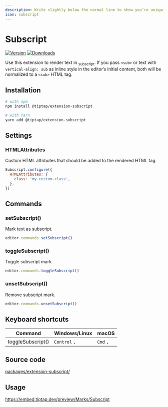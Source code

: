 ```yaml
---
description: Write slightly below the normal line to show you’re unique.
icon: subscript
---
```


# Subscript
[![Version](https://img.shields.io/npm/v/@tiptap/extension-subscript.svg?label=version)](https://www.npmjs.com/package/@tiptap/extension-subscript)
[![Downloads](https://img.shields.io/npm/dm/@tiptap/extension-subscript.svg)](https://npmcharts.com/compare/@tiptap/extension-subscript?minimal=true)

Use this extension to render text in <sub>subscript</sub>. If you pass `<sub>` or text with `vertical-align: sub` as inline style in the editor’s initial content, both will be normalized to a `<sub>` HTML tag.

## Installation
```bash
# with npm
npm install @tiptap/extension-subscript

# with Yarn
yarn add @tiptap/extension-subscript
```

## Settings

### HTMLAttributes
Custom HTML attributes that should be added to the rendered HTML tag.

```js
Subscript.configure({
  HTMLAttributes: {
    class: 'my-custom-class',
  },
})
```

## Commands

### setSubscript()
Mark text as subscript.

```js
editor.commands.setSubscript()
```

### toggleSubscript()
Toggle subscript mark.

```js
editor.commands.toggleSubscript()
```

### unsetSubscript()
Remove subscript mark.

```js
editor.commands.unsetSubscript()
```

## Keyboard shortcuts
| Command           | Windows/Linux      | macOS          |
| ----------------- | ------------------ | -------------- |
| toggleSubscript() | `Control`&nbsp;`,` | `Cmd`&nbsp;`,` |

## Source code
[packages/extension-subscript/](https://github.com/ueberdosis/tiptap/blob/main/packages/extension-subscript/)

## Usage
https://embed.tiptap.dev/preview/Marks/Subscript
